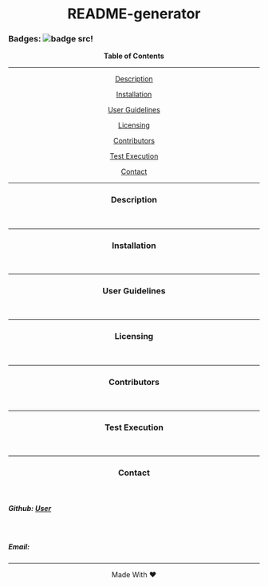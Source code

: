 <div align='center'>
<h1><strong>README-generator</strong></h1>
</div>
 
### Badges: ![badge src!](https://img.shields.io/badge/license-MIT-blue)

  
<div align='center'>
<strong>Table of Contents</strong>  
<hr>
  <p><a href='#desc'>Description</a></p>
  <p><a href='#install'>Installation</a></p>
  <p><a href='#user'>User Guidelines</a></p>
  <p><a href='#license'>Licensing</a></p>
  <p><a href='#contribute'>Contributors</a></p>
  <p><a href='#test'>Test Execution</a></p>
  <p><a href='#contact'>Contact</a></p>

<hr>
</div>

<div align='center'>
  <h3><a id='desc'>Description</a></h3>
</div>

<div>
&nbsp;&nbsp;&nbsp;&nbsp;&nbsp;&nbsp;
</div>

<hr>

<div align='center'>
  <h3><a id='install'>Installation</a></h3>
</div>

<div>
&nbsp;&nbsp;&nbsp;&nbsp;&nbsp;&nbsp;
</div>

<hr>

<div align='center'>
  <h3><a id='user'>User Guidelines</a></h3>
</div>

<div>
&nbsp;&nbsp;&nbsp;&nbsp;&nbsp;&nbsp;
</div>

<hr>

<div align='center'>
  <h3><a id='license'>Licensing</a></h3>
</div>

<div>
&nbsp;&nbsp;&nbsp;&nbsp;&nbsp;&nbsp;
</div>

<hr>

<div align='center'>
  <h3><a id='contribute'>Contributors</a></h3>
</div>

<div>
&nbsp;&nbsp;&nbsp;&nbsp;&nbsp;&nbsp;
</div>

<hr>

<div align='center'>
  <h3><a id='test'>Test Execution</a></h3>
</div>

<div>
&nbsp;&nbsp;&nbsp;&nbsp;&nbsp;&nbsp;
</div>

<hr>

<div align='center'>
  <h3><a id='contact'>Contact</a></h3>
</div>

<div>
 &nbsp;&nbsp;&nbsp;&nbsp;&nbsp;&nbsp;<h5>Github: <a href='https://github.com/maayazed'>User</a></h5>
 &nbsp;&nbsp;&nbsp;&nbsp;&nbsp;&nbsp;<h5>Email: </h5>
</div>

<hr>

<div align="center">Made With ❤️</div>
